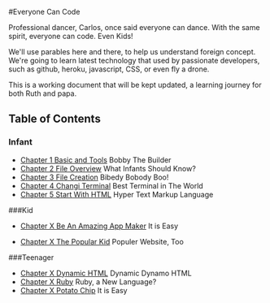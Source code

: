 #Everyone Can Code

Professional dancer, Carlos, once said everyone can dance. 
With the same spirit, everyone can code. Even Kids!

We'll use parables here and there, to help us understand foreign concept. We're going to learn latest technology that used by passionate developers, such as github, heroku, javascript, CSS, or even fly a drone. 

This is a working document that will be kept updated, a learning journey for both Ruth and papa.

## Table of Contents

### Infant
* [Chapter 1 Basic and Tools](infant/basic_and_tools.md) Bobby The Builder
* [Chapter 2 File Overview](infant/file_overview.md) What Infants Should Know?
* [Chapter 3 File Creation](infant/file_creation.md) Bibedy Bobody Boo!
* [Chapter 4 Changi Terminal](infant/terminal.md) Best Terminal in The World
* [Chapter 5 Start With HTML](infant/start_with_html.md) Hyper Text Markup Language

###Kid
* [Chapter X Be An Amazing App Maker](kid/getting_started_as_app_maker.md) It is Easy

* [Chapter X The Popular Kid](kid/search_engine_optimization.md) Populer Website, Too

###Teenager
* [Chapter X Dynamic HTML](teenager/dynamic_html.md) Dynamic Dynamo HTML
* [Chapter X Ruby](teenager/ruby.md) Ruby, a New Language?
* [Chapter X Potato Chip](kid/potato_chip.md) It is Easy

